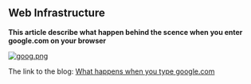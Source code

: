 ## Web Infrastructure

**This article describe what happen behind the scence when you enter google.com on your browser**

[![goog.png](https://i.postimg.cc/655bWsgc/goog.png)](https://postimg.cc/WtCw8y2q)

The link to the blog:
[What happens when you type google.com](https://medium.com/@musoye1/what-happens-when-you-type-https-www-google-com-in-your-browser-and-press-enter-6b843a762dfa)

